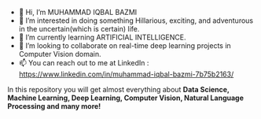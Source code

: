 - 👋 Hi, I’m MUHAMMAD IQBAL BAZMI
- 👀 I’m interested in doing something Hillarious, exciting, and adventurous in the uncertain(which is certain) life.
- 🌱 I’m currently learning ARTIFICIAL INTELLIGENCE.
- 💞️ I’m looking to collaborate on real-time deep learning projects in Computer Vision domain.
- 📫 You can reach out to me at LinkedIn : https://www.linkedin.com/in/muhammad-iqbal-bazmi-7b75b2163/

In this repository you will get almost everything about **Data Science, Machine Learning, Deep Learning, Computer Vision, Natural Language Processing and many more!**

<!---
iqbal786786/iqbal786786 is a ✨ special ✨ repository because its `README.md` (this file) appears on your GitHub profile.
You can click the Preview link to take a look at your changes.
--->
